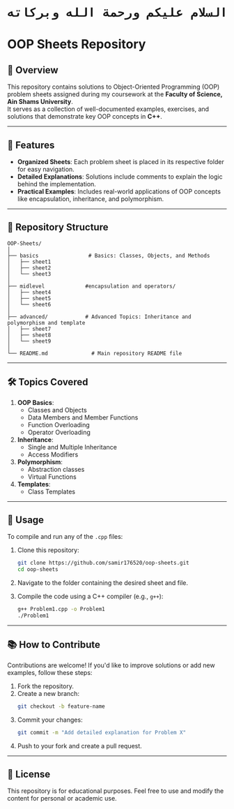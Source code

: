  <div align="center">
  <h1> <pre>السلام عليكم ورحمة الله وبركاته </h1>
</div>

# OOP Sheets Repository  

## 📖 Overview  
This repository contains solutions to Object-Oriented Programming (OOP) problem sheets assigned during my coursework at the **Faculty of Science, Ain Shams University**.  
It serves as a collection of well-documented examples, exercises, and solutions that demonstrate key OOP concepts in **C++**.  

---

## 🧩 Features  

- **Organized Sheets**: Each problem sheet is placed in its respective folder for easy navigation.  
- **Detailed Explanations**: Solutions include comments to explain the logic behind the implementation.  
- **Practical Examples**: Includes real-world applications of OOP concepts like encapsulation, inheritance, and polymorphism.  

---

## 📂 Repository Structure  

```
OOP-Sheets/
│
├── basics                # Basics: Classes, Objects, and Methods
│   ├── sheet1
│   ├── sheet2
│   └── sheet3          
│
├── midlevel             #encapsulation and operators/      
│   ├── sheet4
│   ├── sheet5
│   └── sheet6
│
├── advanced/            # Advanced Topics: Inheritance and polymorphism and template
│   ├── sheet7
│   ├── sheet8
│   └── sheet9
│
└── README.md              # Main repository README file
```

---

## 🛠 Topics Covered  

1. **OOP Basics**:  
   - Classes and Objects  
   - Data Members and Member Functions
   - Function Overloading  
   - Operator Overloading
2. **Inheritance**:  
   - Single and Multiple Inheritance  
   - Access Modifiers 
3. **Polymorphism**:  
   - Abstraction classes
   - Virtual Functions  
4. **Templates**:  
   - Class Templates  

---

## 🚀 Usage  

To compile and run any of the `.cpp` files:  

1. Clone this repository:  
   ```bash
   git clone https://github.com/samir176520/oop-sheets.git
   cd oop-sheets
   ```  

2. Navigate to the folder containing the desired sheet and file.  

3. Compile the code using a C++ compiler (e.g., `g++`):  
   ```bash
   g++ Problem1.cpp -o Problem1
   ./Problem1
   ```  

---

## 📚 How to Contribute  

Contributions are welcome! If you'd like to improve solutions or add new examples, follow these steps:  

1. Fork the repository.  
2. Create a new branch:  
   ```bash
   git checkout -b feature-name
   ```  
3. Commit your changes:  
   ```bash
   git commit -m "Add detailed explanation for Problem X"
   ```  
4. Push to your fork and create a pull request.  

---

## 📝 License  

This repository is for educational purposes. Feel free to use and modify the content for personal or academic use.  
